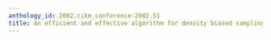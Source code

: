 ```yaml
---
anthology_id: 2002.cikm_conference-2002.51
title: An efficient and effective algorithm for density biased sampling
---
```

